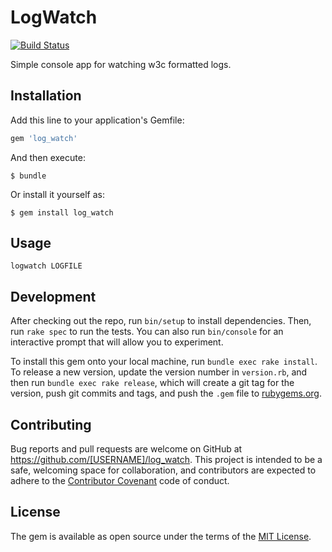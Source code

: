 # LogWatch
[![Build Status](https://travis-ci.org/bdashrad/logwatch.svg?branch=master)](https://travis-ci.org/bdashrad/logwatch)

Simple console app for watching w3c formatted logs.

## Installation

Add this line to your application's Gemfile:

```ruby
gem 'log_watch'
```

And then execute:

    $ bundle

Or install it yourself as:

    $ gem install log_watch

## Usage

    logwatch LOGFILE

## Development

After checking out the repo, run `bin/setup` to install dependencies. Then, run `rake spec` to run the tests. You can also run `bin/console` for an interactive prompt that will allow you to experiment.

To install this gem onto your local machine, run `bundle exec rake install`. To release a new version, update the version number in `version.rb`, and then run `bundle exec rake release`, which will create a git tag for the version, push git commits and tags, and push the `.gem` file to [rubygems.org](https://rubygems.org).

## Contributing

Bug reports and pull requests are welcome on GitHub at https://github.com/[USERNAME]/log_watch. This project is intended to be a safe, welcoming space for collaboration, and contributors are expected to adhere to the [Contributor Covenant](contributor-covenant.org) code of conduct.


## License

The gem is available as open source under the terms of the [MIT License](http://opensource.org/licenses/MIT).

